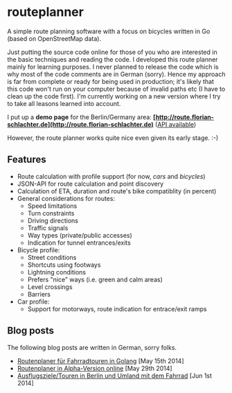 # routeplanner

A simple route planning software with a focus on bicycles written in Go (based on OpenStreetMap data).

Just putting the source code online for those of you who are interested in the basic techniques and reading the code. I developed this route planner mainly for learning purposes. I never planned to release the code which is why most of the code comments are in German (sorry). Hence my approach is far from complete or ready for being used in production; it's likely that this code won't run on your computer because of invalid paths etc (I have to clean up the code first). I'm currently working on a new version where I try to take all leasons learned into account.

I put up a **demo page** for the Berlin/Germany area: 
**[http://route.florian-schlachter.de](http://route.florian-schlachter.de)** ([API available](http://route.florian-schlachter.de/api))

However, the route planner works quite nice even given its early stage. :-)

## Features

 * Route calculation with profile support (for now, *cars* and *bicycles*)
 * JSON-API for route calculation and point discovery
 * Calculation of ETA, duration and route's bike compatiblity (in percent)
 * General considerations for routes:
    * Speed limitations
    * Turn constraints
    * Driving directions
    * Traffic signals
    * Way types (private/public accesses)
    * Indication for tunnel entrances/exits
 * Bicycle profile:
    * Street conditions
    * Shortcuts using footways
    * Lightning conditions
    * Prefers "nice" ways (i.e. green and calm areas)
    * Level crossings
    * Barriers
 * Car profile:
    * Support for motorways, route indication for entrace/exit ramps

## Blog posts

The following blog posts are written in German, sorry folks.

 * [Routenplaner für Fahrradtouren in Golang](https://www.florian-schlachter.de/post/routenplaner/) [May 15th 2014]
 * [Routenplaner in Alpha-Version online](https://www.florian-schlachter.de/post/routenplaner-online/) [May 29th 2014]
 * [Ausflugsziele/Touren in Berlin und Umland mit dem Fahrrad](https://www.florian-schlachter.de/post/routenplaner-ausflugsziele/) [Jun 1st 2014]
